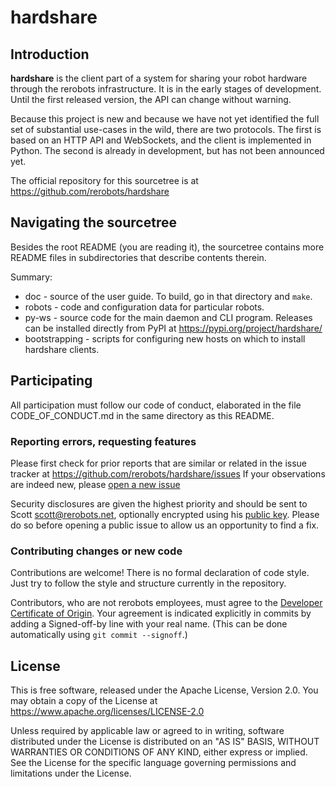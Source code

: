 hardshare
=========

Introduction
------------

**hardshare** is the client part of a system for sharing your robot hardware
through the rerobots infrastructure. It is in the early stages of development.
Until the first released version, the API can change without warning.

Because this project is new and because we have not yet identified the full set
of substantial use-cases in the wild, there are two protocols. The first is
based on an HTTP API and WebSockets, and the client is implemented in Python.
The second is already in development, but has not been announced yet.

The official repository for this sourcetree is at
https://github.com/rerobots/hardshare


Navigating the sourcetree
-------------------------

Besides the root README (you are reading it), the sourcetree contains more
README files in subdirectories that describe contents therein.

Summary:

* doc - source of the user guide. To build, go in that directory and `make`.
* robots - code and configuration data for particular robots.
* py-ws - source code for the main daemon and CLI program. Releases can be installed directly from PyPI at https://pypi.org/project/hardshare/
* bootstrapping - scripts for configuring new hosts on which to install hardshare clients.


Participating
-------------

All participation must follow our code of conduct, elaborated in the file
CODE_OF_CONDUCT.md in the same directory as this README.

### Reporting errors, requesting features

Please first check for prior reports that are similar or related in the issue
tracker at https://github.com/rerobots/hardshare/issues
If your observations are indeed new, please [open a new issue](
https://github.com/rerobots/hardshare/issues/new)

Security disclosures are given the highest priority and should be sent to Scott
<scott@rerobots.net>, optionally encrypted using his [public key](
http://pgp.mit.edu/pks/lookup?op=get&search=0x79239591A03E2274). Please do so
before opening a public issue to allow us an opportunity to find a fix.

### Contributing changes or new code

Contributions are welcome! There is no formal declaration of code style. Just
try to follow the style and structure currently in the repository.

Contributors, who are not rerobots employees, must agree to the [Developer
Certificate of Origin](https://developercertificate.org/). Your agreement is
indicated explicitly in commits by adding a Signed-off-by line with your real
name. (This can be done automatically using `git commit --signoff`.)


License
-------

This is free software, released under the Apache License, Version 2.0.
You may obtain a copy of the License at https://www.apache.org/licenses/LICENSE-2.0

Unless required by applicable law or agreed to in writing, software
distributed under the License is distributed on an "AS IS" BASIS,
WITHOUT WARRANTIES OR CONDITIONS OF ANY KIND, either express or implied.
See the License for the specific language governing permissions and
limitations under the License.
